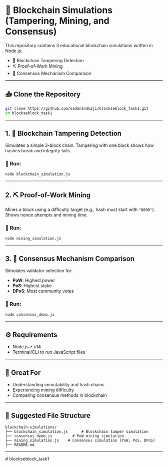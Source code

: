 # 🧠 Blockchain Simulations (Tampering, Mining, and Consensus)

This repository contains 3 educational blockchain simulations written in Node.js:

- 🔗 Blockchain Tampering Detection  
- ⛏️ Proof-of-Work Mining  
- 🧠 Consensus Mechanism Comparison  

---

## 📥 Clone the Repository

```bash
git clone https://github.com/sadanandkaji/blockseblock_task1.git
cd blockseblock_task1
```


---

## 1. 🔗 Blockchain Tampering Detection

Simulates a simple 3-block chain. Tampering with one block shows how hashes break and integrity fails.

### 🔧 Run:
```bash
node blockchain_simulation.js
```

---

## 2. ⛏️ Proof-of-Work Mining

Mines a block using a difficulty target (e.g., hash must start with `"0000"`). Shows nonce attempts and mining time.

### 🔧 Run:
```bash
node mining_simulation.js
```

---

## 3. 🧠 Consensus Mechanism Comparison

Simulates validator selection for:
- **PoW**: Highest power
- **PoS**: Highest stake
- **DPoS**: Most community votes

### 🔧 Run:
```bash
node consensus_demo.js
```

---

## ⚙️ Requirements

- Node.js ≥ v14  
- Terminal/CLI to run JavaScript files

---

## 🧪 Great For

- Understanding immutability and hash chains  
- Experiencing mining difficulty  
- Comparing consensus methods in blockchain

---

## 📁 Suggested File Structure

```
blockchain-simulations/
├── blockchain_simulation.js      # Blockchain tamper simulation
├── consensus_demo.js         # PoW mining simulation
├── mining_simulation.js    # Consensus simulation (PoW, PoS, DPoS)
├── README.md
```

---


#   b l o c k s e b l o c k _ t a s k 1 
 
 